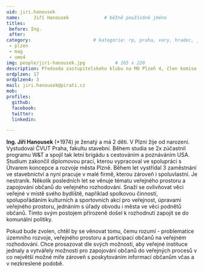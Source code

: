 ```yaml
---
uid: jiri.hanousek
name:     Jiří Hanousek      		# běžně používáné jméno
titles:
 before: Ing.
 after: 
category:                 		# kategorie: rp, praha, vary, hradec, jmk, senat
 - plzen
 - mag
 - umo4
img: people/jiri-hanousek.jpg           # 165 x 220
description: Předseda zastupitelskeho klubu na MO Plzeň 4, člen komise rozvoje MO Plzeň 3, člen MS Plzeň # kratký popis, max 160 znaků
ordplzen: 17
ordplzen4: 3
mail: jiri.hanousek@pirati.cz
mob: 
profiles:
  github:
  facebook:				
  twitter:
  linkedin: 

---
```


**Ing. Jiří Hanousek** (*1974) je ženatý a má 2 děti. V Plzni žije od narození.
Vystudoval ČVUT Praha, fakultu stavební. Během studia se 2x zúčastnil programu W&amp;T a
spojil tak letní brigádu s cestováním a poznáváním USA. Studium zakončil diplomovou prací,
kterou vypracoval ve spolupráci s Útvarem koncepce a rozvoje města Plzně. Během let
vystřídal 3 zaměstnání ve stavebnictví a nyní pracuje v malé firmě, kterou zároveň i spoluvlastní.
Je nestraník. Několik posledních let se věnuje tématu veřejného prostoru a zapojování
občanů do veřejného rozhodování. Snaží se ovlivňovat věci veřejné v místě svého bydliště, 
například spolkovou činností, spolupořádáním kulturních a sportovních akcí pro veřejnost, úpravami
veřejného prostoru, jednáním s úřady obvodu i města ve věci podnětů občanů. Tímto svým postojem
přirozeně došel k rozhodnutí zapojit se do komunální politiky. 

Pokud bude zvolen, chtěl by se věnovat tomu, čemu rozumí - problematice územního rozvoje, veřejného prostoru a
participaci občanů na veřejném rozhodování. Chce prosazovat dle svých možností, aby veřejné instituce jednaly a vytvářely možnosti
pro zapojování občanů do veřejných procesů v co největší možné míře zároveň s poskytováním
informací občanům včas a v nezkreslené podobě. 
